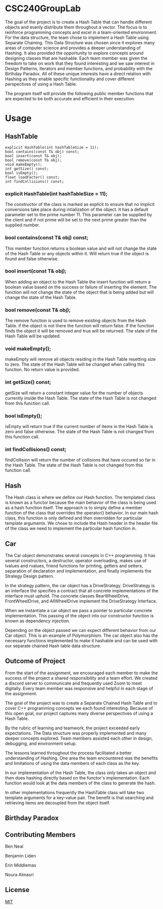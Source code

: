 # CSC240GroupLab

The goal of the project is to create a Hash Table that can handle different objects and evenly distribute them throughout a vector. The focus is to reinforce programming concepts and excel in a team-oriented environment. For the data structure, the team chose to implement a Hash Table using Separate Chaining. This Data Structure was chosen since it explores many areas of computer science and provides a deeper understanding of Hashing. It also provided the opportunity to explore concepts around designing classes that are hashable. Each team member was given the freedom to take on work that they found interesting and we saw interest in Design Patterns, Iterators and member functions, and probability with the Birthday Paradox. All of these unique interests have a direct relation with Hashing as they enable specific functionality and cover different perspectives of using a Hash Table.


The program itself will provide the following public member functions that are expected to be both accurate and efficient in their execution.


# Usage


## HashTable

    explicit HashTable(int hashTableSize = 11); 
    bool contains(const T& obj) const;
    bool insert(const T& obj);
    bool remove(const T& obj);
    void makeEmpty();
    int getSize() const;
    bool isEmpty();
    float loadFactor() const;
    int findCollisions() const;


### explicit HashTable(int hashTableSize = 11); 

The constructor of the class is marked as explicit to ensure that no implicit conversions take place during intialization of the object. It has a default parameter set to the prime number 11. This parameter can be supplied by the client and if not prime will be set to the next prime greater than the supplied number.


### bool contains(const T& obj) const;

This member function returns a boolean value and will not change the state of the Hash Table or any objects within it. Will return true if the object is found and false otherwise.


### bool insert(const T& obj);

When adding an object to the Hash Table the insert function will return a boolean value based on the success or failure of inserting the element. The function will not change the state of the object that is being added but will change the state of the Hash Table.


### bool remove(const T& obj);

The remove function is used to remove existing objects from the Hash Table. if the object is not there the function will return false. If the function finds the object it will be removed and true will be returned. The state of the Hash Table will be updated.


### void makeEmpty();

makeEmpty will remove all objects residing in the Hash Table resetting size to zero. The state of the Hash Table will be changed when calling this function. No return value is provided.


### int getSize() const;

getSize will return a constant integer value for the number of objects currently inside the Hash Table. The state of the Hash Table is not changed from this function call.


### bool isEmpty();

isEmpty will return true if the current number of items in the Hash Table is zero and false otherwise. The state of the Hash Table is not changed from this function call.

###  int findCollisions() const;

findCollision will return the number of collisions that have occured so far in the Hash Table. The state of the Hash Table is not changed from this function call.


## Hash

The Hash class is where we define our Hash function. The templated class is known as a functor because the main behavior of the class is being used as a hash function itself. The approach is to simply define a member function of the class that overrides the operator() behavior. In our main hash class, this function is only defined and then overridden for particular template arguments. We chose to include the Hash header in the header file of the class we need to implement the particular hash function in.


## Car 

The Car object demonstrates several concepts in C++ programming. It has several constructors, a destructor, operator overloading, makes use of lvalues and rvalues, friend functions for printing, getters and setters, separation of declaration and implementation, and finally implements the Strategy Design pattern.

In the strategy pattern, the car object has a DriveStrategy. DriveStrategy is an interface the specifies a contract that all concrete implementations of the interface must uphold. The concrete classes RearWheelDrive, FrontWheelDrive, and AllWheelDrive implement the DriveStrategy Interface.

When we instantiate a car object we pass a pointer to particular concrete implementation. This passing of the object into our constructor function is known as dependency injection.

Depending on the object passed we can expect different behavior from our Car object. This is an example of Polymorphism. The car object also has the necessary functions implemented to make it hashable and can be used with our separate chained Hash table data structure.


## Outcome of Project

From the start of the assignment, we encouraged each member to make the success of the project a shared responsibility and a team effort. We created a discord server to communicate and frequently used Zoom to meet digitally. Every team member was responsive and helpful in each stage of the assignment. 

The goal of the project was to create a Separate Chained Hash Table and to cover C++ programming concepts we each found interesting. Because of this open goal, our project captures many diverse perspectives of using a Hash Table. 

By the rubric of learning and teamwork, the project exceeded early expectations. The Data structure was properly implemented and many deeper concepts explored. Team members assisted each other in design, debugging, and environment setup.

The lessons learned throughout the process facilitated a better understanding of Hashing. One area the team encountered was the benefits and limitations of using the data members of each class as the key. 

In our implementation of the Hash Table, the class only takes an object and then does hashing directly based on the functor's implementation. Each function would look at the data members of the class to generate the hash.

In other implementations frequently the HashTable class will take two template arguments for a key-value pair. The benefit is that searching and retrieving items are decoupled from the object itself.




## Birthday Paradox

## Contributing Members

Ben Neal

Benjamin Liden

Erin Middlemas

Noura Almasri

## License
[MIT](https://choosealicense.com/licenses/mit/)

